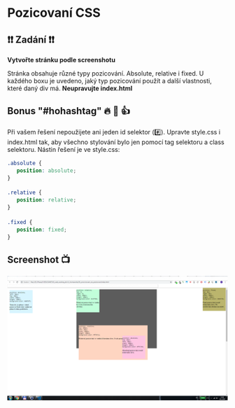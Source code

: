 # Pozicovaní CSS

## :exclamation::exclamation: Zadání :exclamation::exclamation:
**Vytvořte stránku podle screenshotu**

Stránka obsahuje různé typy pozicování. Absolute, relative i fixed. U každého boxu je uvedeno, jaký typ pozicování použít a další vlastnosti, které daný div má. **Neupravujte index.html**

## Bonus "#hohashtag" :fire: :muscle: :thumbsup: 
Při vašem řešení nepoužijete ani jeden id selektor (:hash:). Upravte style.css i index.html tak, aby všechno stylování bylo jen pomocí tag selektoru a class selektoru. Nástin řešení je ve style.css:
 ```css
 .absolute {
    position: absolute;
}

.relative {
    position: relative;
}

.fixed {
    position: fixed;
}
 ```

## Screenshot :tv:

![Screenshot](screen.png)
